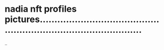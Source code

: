 # nadia nft profiles pictures........................................................................................
..
